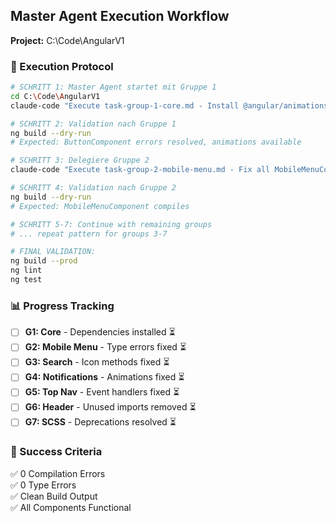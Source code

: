 ## Master Agent Execution Workflow
**Project:** C:\Code\AngularV1

### 🔄 Execution Protocol

```bash
# SCHRITT 1: Master Agent startet mit Gruppe 1
cd C:\Code\AngularV1
claude-code "Execute task-group-1-core.md - Install @angular/animations and create ButtonComponent"

# SCHRITT 2: Validation nach Gruppe 1
ng build --dry-run
# Expected: ButtonComponent errors resolved, animations available

# SCHRITT 3: Delegiere Gruppe 2
claude-code "Execute task-group-2-mobile-menu.md - Fix all MobileMenuComponent type errors"

# SCHRITT 4: Validation nach Gruppe 2  
ng build --dry-run
# Expected: MobileMenuComponent compiles

# SCHRITT 5-7: Continue with remaining groups
# ... repeat pattern for groups 3-7

# FINAL VALIDATION:
ng build --prod
ng lint
ng test
```

### 📊 Progress Tracking
- [ ] **G1: Core** - Dependencies installed ⏳  
- [ ] **G2: Mobile Menu** - Type errors fixed ⏳
- [ ] **G3: Search** - Icon methods fixed ⏳
- [ ] **G4: Notifications** - Animations fixed ⏳  
- [ ] **G5: Top Nav** - Event handlers fixed ⏳
- [ ] **G6: Header** - Unused imports removed ⏳
- [ ] **G7: SCSS** - Deprecations resolved ⏳

### 🎯 Success Criteria
✅ 0 Compilation Errors  
✅ 0 Type Errors  
✅ Clean Build Output  
✅ All Components Functional